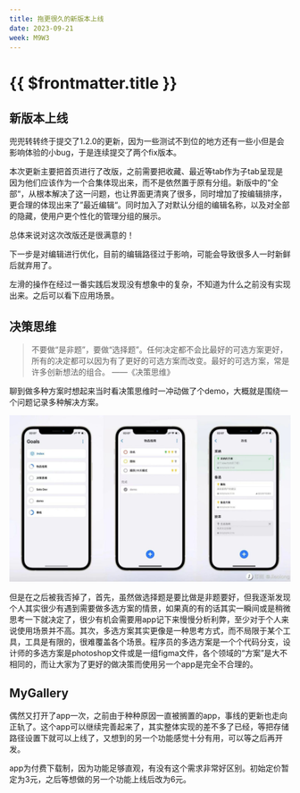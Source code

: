 ```yaml
---
title: 拖更很久的新版本上线
date: 2023-09-21
week: M9W3
---
```


# {{ $frontmatter.title }} <Badge type="tip" :text="String($frontmatter.date).slice(0,10)" />


## 新版本上线

兜兜转转终于提交了1.2.0的更新，因为一些测试不到位的地方还有一些小但是会影响体验的小bug，于是连续提交了两个fix版本。

本次更新主要把首页进行了改版，之前需要把收藏、最近等tab作为子tab呈现是因为他们应该作为一个合集体现出来，而不是依然置于原有分组。新版中的“全部“，从根本解决了这一问题，也让界面更清爽了很多，同时增加了按编辑排序，更合理的体现出来了”最近编辑“。同时加入了对默认分组的编辑名称，以及对全部的隐藏，使用户更个性化的管理分组的展示。

总体来说对这次改版还是很满意的！

下一步是对编辑进行优化，目前的编辑路径过于影响，可能会导致很多人一时新鲜后就弃用了。

左滑的操作在经过一番实践后发现没有想象中的复杂，不知道为什么之前没有实现出来。之后可以看下应用场景。

## 决策思维

> 不要做“是非题”，要做“选择题”。任何决定都不会比最好的可选方案更好，所有的决定都可以因为有了更好的可选方案而改变。最好的可选方案，常是许多创新想法的组合。 ——《决策思维》
> 

聊到做多种方案时想起来当时看决策思维时一冲动做了个demo，大概就是围绕一个问题记录多种解决方案。

![Alt text](./assets/m9w3-1.png)

但是在之后被我否掉了，首先，虽然做选择题是要比做是非题要好，但我逐渐发现个人其实很少有遇到需要做多选方案的情景，如果真的有的话其实一瞬间或是稍微思考一下就决定了，很少有机会需要用app记下来慢慢分析利弊，至少对于个人来说使用场景并不高。其次，多选方案其实更像是一种思考方式，而不局限于某个工具，工具是有限的，很难覆盖各个场景。程序员的多选方案是一个个代码分支，设计师的多选方案是photoshop文件或是一组figma文件，各个领域的“方案”是大不相同的，而让大家为了更好的做决策而使用另一个app是完全不合理的。

## MyGallery

偶然又打开了app一次，之前由于种种原因一直被搁置的app，事线的更新也走向正轨了。这个app可以继续完善起来了，其实整体实现的差不多了已经，等把存储路径设置下就可以上线了，又想到的另一个功能感觉十分有用，可以等之后再开发。

app为付费下载制，因为功能足够直观，有没有这个需求非常好区别。初始定价暂定为3元，之后等想做的另一个功能上线后改为6元。